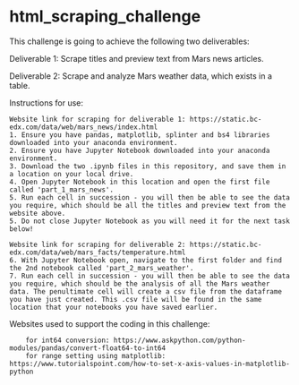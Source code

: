 # html_scraping_challenge

This challenge is going to achieve the following two deliverables:

Deliverable 1: Scrape titles and preview text from Mars news articles.

Deliverable 2: Scrape and analyze Mars weather data, which exists in a table.

Instructions for use:

    Website link for scraping for deliverable 1: https://static.bc-edx.com/data/web/mars_news/index.html 
    1. Ensure you have pandas, matplotlib, splinter and bs4 libraries downloaded into your anaconda environment.
    2. Ensure you have Jupyter Notebook downloaded into your anaconda environment.
    3. Download the two .ipynb files in this repository, and save them in a location on your local drive.
    4. Open Jupyter Notebook in this location and open the first file called 'part_1_mars_news'.
    5. Run each cell in succession - you will then be able to see the data you require, which should be all the titles and preview text from the website above.
    5. Do not close Jupyter Notebook as you will need it for the next task below!
    
    Website link for scraping for deliverable 2: https://static.bc-edx.com/data/web/mars_facts/temperature.html
    6. With Jupyter Notebook open, navigate to the first folder and find the 2nd notebook called 'part_2_mars_weather'.
    7. Run each cell in succession - you will then be able to see the data you require, which should be the analysis of all the Mars weather data. The penultimate cell will create a csv file from the dataframe you have just created. This .csv file will be found in the same location that your notebooks you have saved earlier.
    
Websites used to support the coding in this challenge:

        for int64 conversion: https://www.askpython.com/python-modules/pandas/convert-float64-to-int64
        for range setting using matplotlib: https://www.tutorialspoint.com/how-to-set-x-axis-values-in-matplotlib-python
    
    
    